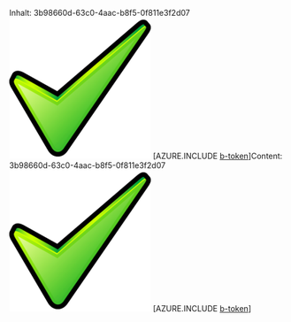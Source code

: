 <span data-ttu-id="f7430-101">Inhalt: 3b98660d-63c0-4aac-b8f5-0f811e3f2d07![Bild](26e4d78b-2447-4ba8-a700-e60d2415221a.png)
[AZURE.INCLUDE [b-token](bac6d564-9d81-447b-932e-189a4fb13896.md)]</span><span class="sxs-lookup"><span data-stu-id="f7430-101">Content: 3b98660d-63c0-4aac-b8f5-0f811e3f2d07![image](26e4d78b-2447-4ba8-a700-e60d2415221a.png)
[AZURE.INCLUDE [b-token](bac6d564-9d81-447b-932e-189a4fb13896.md)]</span></span>
